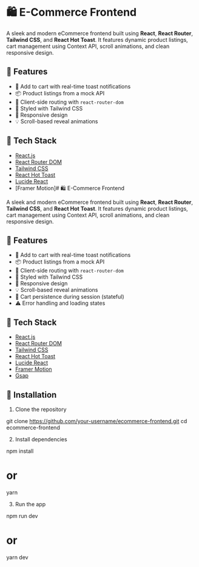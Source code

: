 # 🛍️ E-Commerce Frontend

A sleek and modern eCommerce frontend built using **React**, **React Router**, **Tailwind CSS**, and **React Hot Toast**. It features dynamic product listings, cart management using Context API, scroll animations, and clean responsive design.

## 🚀 Features

- 🛒 Add to cart with real-time toast notifications
- 📦 Product listings from a mock API
- 🧭 Client-side routing with `react-router-dom`
- 🎨 Styled with Tailwind CSS
- 📱 Responsive design
- 💡 Scroll-based reveal animations

## 🧱 Tech Stack

- [React.js](https://reactjs.org/)
- [React Router DOM](https://reactrouter.com/)
- [Tailwind CSS](https://tailwindcss.com/)
- [React Hot Toast](https://react-hot-toast.com/)
- [Lucide React](https://lucide.dev/)
- [Framer Motion]# 🛍️ E-Commerce Frontend

A sleek and modern eCommerce frontend built using **React**, **React Router**, **Tailwind CSS**, and **React Hot Toast**. It features dynamic product listings, cart management using Context API, scroll animations, and clean responsive design.

## 🚀 Features

- 🛒 Add to cart with real-time toast notifications
- 📦 Product listings from a mock API
- 🧭 Client-side routing with `react-router-dom`
- 🎨 Styled with Tailwind CSS
- 📱 Responsive design
- 💡 Scroll-based reveal animations
- 🔄 Cart persistence during session (stateful)
- ⚠️ Error handling and loading states

## 🧱 Tech Stack

- [React.js](https://reactjs.org/)
- [React Router DOM](https://reactrouter.com/)
- [Tailwind CSS](https://tailwindcss.com/)
- [React Hot Toast](https://react-hot-toast.com/)
- [Lucide React](https://lucide.dev/)
- [Framer Motion](https://www.framer.com/motion/) 
- [Gsap](https://gsap.com/)


## 🔧 Installation

1. Clone the repository

git clone https://github.com/your-username/ecommerce-frontend.git
cd ecommerce-frontend

2. Install dependencies

npm install
# or
yarn

3. Run the app

npm run dev
# or
yarn dev


